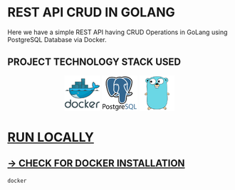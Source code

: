 # REST API CRUD IN GOLANG

Here we have a simple REST API having CRUD Operations in GoLang using PostgreSQL Database via Docker.

## PROJECT TECHNOLOGY STACK USED

<div align="center" justify-content="space-evenly">
  <img src="https://raw.githubusercontent.com/devicons/devicon/master/icons/docker/docker-original-wordmark.svg" alt="docker" width="80" height="80"/> <img src="https://raw.githubusercontent.com/devicons/devicon/master/icons/postgresql/postgresql-original-wordmark.svg" alt="postgresql" width="80" height="80"/> <a href="https://golang.org" target="_blank" rel="noreferrer"> <img src="https://raw.githubusercontent.com/devicons/devicon/master/icons/go/go-original.svg" alt="go" width="80" height="80"/>
</div>

# RUN LOCALLY

## -> CHECK FOR DOCKER INSTALLATION
```sh
docker
```
